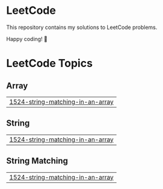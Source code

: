 # LeetCode

This repository contains my solutions to LeetCode problems.

 Happy coding! 🚀


<!---LeetCode Topics Start-->
# LeetCode Topics
## Array
|  |
| ------- |
| [1524-string-matching-in-an-array](https://github.com/Dhrishita/Leetcode-solutions/tree/master/1524-string-matching-in-an-array) |
## String
|  |
| ------- |
| [1524-string-matching-in-an-array](https://github.com/Dhrishita/Leetcode-solutions/tree/master/1524-string-matching-in-an-array) |
## String Matching
|  |
| ------- |
| [1524-string-matching-in-an-array](https://github.com/Dhrishita/Leetcode-solutions/tree/master/1524-string-matching-in-an-array) |
<!---LeetCode Topics End-->